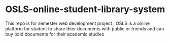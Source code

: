 # OSLS-online-student-library-system
 This repo is for semester web development project . OSLS is a online platform for student to share thier documents with public or friends and can buy paid documents for their academic studies
